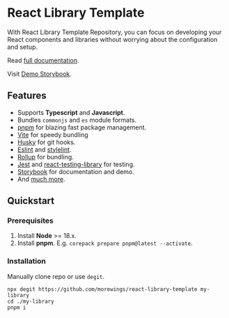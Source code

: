 # React Library Template

With React Library Template Repository, you can focus on developing your React components and libraries without worrying about the configuration and setup.

Read [full documentation](https://github.com/morewings/cra-template-npm-library/wiki).

Visit [Demo Storybook](https://morewings.github.io/react-library-template/).

## Features

- Supports **Typescript** and **Javascript**.
- Bundles `commonjs` and `es` module formats.
- [pnpm](https://pnpm.io/) for blazing fast package management.
- [Vite](https://vitejs.dev/) for speedy bundling
- [Husky](https://github.com/typicode/husky) for git hooks.
- [Eslint](https://eslint.org/) and [stylelint](https://stylelint.io/).
- [Rollup](https://rollupjs.org/guide/en/) for bundling.
- [Jest](https://jestjs.io/) and [react-testing-library](https://testing-library.com/docs/react-testing-library/intro) for testing.
- [Storybook](https://storybook.js.org/) for documentation and demo.
- And [much more](https://github.com/morewings/cra-template-npm-library/wiki).

## Quickstart

### Prerequisites

1. Install **Node** >= 18.x.
2. Install **pnpm**. E.g. `corepack prepare pnpm@latest --activate`.


### Installation

Manually clone repo or use `degit`.

```shell script
npx degit https://github.com/morewings/react-library-template my-library
cd ./my-library
pnpm i
```

